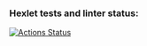 ### Hexlet tests and linter status:

[![Actions Status](https://github.com/ussury/frontend-project-lvl2/workflows/hexlet-check/badge.svg)](https://github.com/ussury/frontend-project-lvl2/actions)
